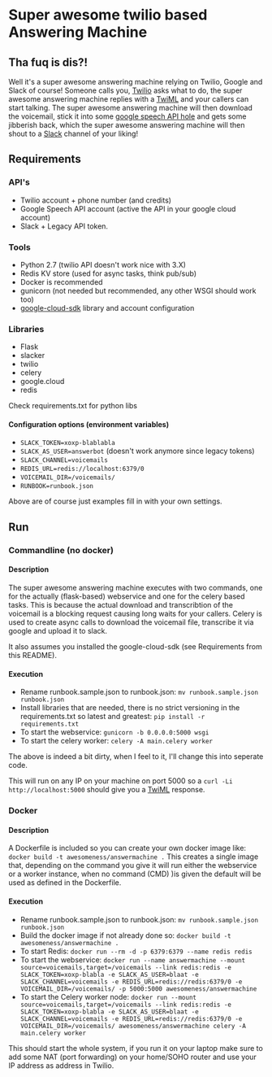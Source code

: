 # Super awesome twilio based Answering Machine

## Tha fuq is dis?!
Well it's a super awesome answering machine relying on Twilio, Google and Slack of course!
Someone calls you, [Twilio](https://www.twilio.com) asks what to do, the super awesome answering machine replies with a [TwiML](https://www.twilio.com/docs/api/twiml) and your callers can start talking.
The super awesome answering machine will then download the voicemail, stick it into some [google speech API hole](https://cloud.google.com/speech/) and gets some jibberish back, which the super awesome answering machine
will then shout to a [Slack](https://slack.com) channel of your liking!

## Requirements

### API's
* Twilio account + phone number (and credits)
* Google Speech API account (active the API in your google cloud account)
* Slack + Legacy API token.

### Tools
* Python 2.7 (twilio API doesn't work nice with 3.X)
* Redis KV store (used for async tasks, think pub/sub)
* Docker is recommended
* gunicorn (not needed but recommended, any other WSGI should work too)
* [google-cloud-sdk](https://cloud.google.com/sdk/downloads) library and account configuration

### Libraries
* Flask
* slacker
* twilio
* celery
* google.cloud
* redis

Check requirements.txt for python libs

#### Configuration options (environment variables)
* ```SLACK_TOKEN=xoxp-blablabla```
* ```SLACK_AS_USER=answerbot``` (doesn't work anymore since legacy tokens)
* ```SLACK_CHANNEL=voicemails```
* ```REDIS_URL=redis://localhost:6379/0```
* ```VOICEMAIL_DIR=/voicemails/```
* ```RUNBOOK=runbook.json```

Above are of course just examples fill in with your own settings.

## Run
### Commandline (no docker)

#### Description
The super awesome answering machine executes with two commands, one for the actually (flask-based) webservice and one
for the celery based tasks. This is because the actual download and transcribtion of the voicemail
is a blocking request causing long waits for your callers. Celery is used to create async calls
to download the voicemail file, transcribe it via google and upload it to slack.

It also assumes you installed the google-cloud-sdk (see Requirements from this README).

#### Execution
* Rename runbook.sample.json to runbook.json: ```mv runbook.sample.json runbook.json```
* Install libraries that are needed, there is no strict versioning in the requirements.txt so latest and greatest: ```pip install -r requirements.txt```
* To start the webservice: ```gunicorn -b 0.0.0.0:5000 wsgi```
* To start the celery worker: ```celery -A main.celery worker```

The above is indeed a bit dirty, when I feel to it, I'll change this into seperate code.

This will run on any IP on your machine on port 5000 so a ```curl -Li http://localhost:5000``` should give you a [TwiML](https://www.twilio.com/docs/api/twiml) response.

### Docker
#### Description
A Dockerfile is included so you can create your own docker image like: ```docker build -t awesomeness/answermachine .```
This creates a single image that, depending on the command you give it will run either the webservice or a worker instance, when no command (CMD) )is given the default will be used
as defined in the Dockerfile.

#### Execution
* Rename runbook.sample.json to runbook.json: ```mv runbook.sample.json runbook.json```
* Build the docker image if not already done so: ```docker build -t awesomeness/answermachine .```
* To start Redis: ```docker run --rm -d -p 6379:6379 --name redis redis```
* To start the webservice: ```docker run --name answermachine --mount source=voicemails,target=/voicemails --link redis:redis -e SLACK_TOKEN=xoxp-blabla -e SLACK_AS_USER=blaat -e SLACK_CHANNEL=voicemails -e REDIS_URL=redis://redis:6379/0 -e VOICEMAIL_DIR=/voicemails/ -p 5000:5000 awesomeness/answermachine```
* To start the Celery worker node: ```docker run --mount source=voicemails,target=/voicemails --link redis:redis -e SLACK_TOKEN=xoxp-blabla -e SLACK_AS_USER=blaat -e SLACK_CHANNEL=voicemails -e REDIS_URL=redis://redis:6379/0 -e VOICEMAIL_DIR=/voicemails/ awesomeness/answermachine celery -A main.celery worker```

This should start the whole system, if you run it on your laptop make sure to add some NAT (port forwarding) on your home/SOHO router and use your IP address as address in Twilio.



